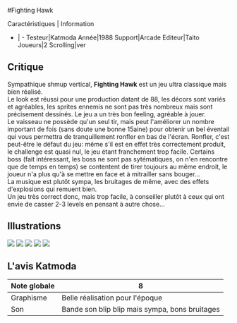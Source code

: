 #Fighting Hawk

Caractéristiques | Information
- | -
Testeur|Katmoda
Année|1988
Support|Arcade
Editeur|Taito
Joueurs|2
Scrolling|ver

## Critique
Sympathique shmup vertical, <b>Fighting Hawk</b> est un jeu ultra classique mais bien réalisé.<br/>Le look est réussi pour une production datant de 88, les décors sont variés et agréables, les sprites ennemis ne sont pas très nombreux mais sont précisement dessinés. Le jeu a un très bon feeling, agréable à jouer.<br/>Le vaisseau ne possède qu'un seul tir, mais peut l'améliorer un nombre important de fois (sans doute une bonne 15aine) pour obtenir un bel éventail qui vous permettra de tranquillement ronfler en bas de l'écran. Ronfler, c'est peut-être le défaut du jeu: même s'il est en effet très correctement produit, le challenge est quasi nul, le jeu étant franchement trop facile. Certains boss (fait intéressant, les boss ne sont pas sytématiques, on n'en rencontre que de temps en temps) se contentent de tirer toujours au même endroit, le joueur n'a plus qu'à se mettre en face et à mitrailler sans bouger...<br/>La musique est plutôt sympa, les bruitages de même, avec des effets d'explosions qui remuent bien.<br/>Un jeu très correct donc, mais trop facile, à conseiller plutôt à ceux qui ont envie de casser 2-3 levels en pensant à autre chose...

## Illustrations
![](http://www.shmup.com/images/thumbs/fhawk.jpg)
![](http://www.shmup.com/images/thumbs/fhawk-2.jpg)
![](http://www.shmup.com/images/thumbs/)
![](http://www.shmup.com/images/thumbs/)
![](http://www.shmup.com/images/thumbs/)

## L'avis Katmoda
Note globale|8
-|-
Graphisme|Belle réalisation pour l'époque
Son|Bande son blip blip mais sympa, bons bruitages
